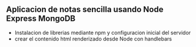 ## Aplicacion de notas sencilla usando Node Express MongoDB

- Instalacion de librerias mediante npm y configuracion inicial del servidor
- crear el contenido html renderizado desde Node con handlebars
